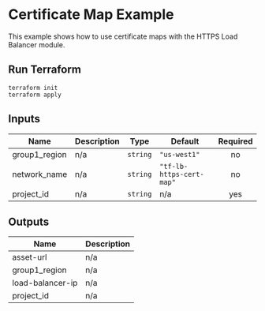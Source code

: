 # Certificate Map Example

This example shows how to use certificate maps with the HTTPS Load Balancer module.

## Run Terraform

```
terraform init
terraform apply
```

<!-- BEGINNING OF PRE-COMMIT-TERRAFORM DOCS HOOK -->
## Inputs

| Name | Description | Type | Default | Required |
|------|-------------|------|---------|:--------:|
| group1\_region | n/a | `string` | `"us-west1"` | no |
| network\_name | n/a | `string` | `"tf-lb-https-cert-map"` | no |
| project\_id | n/a | `string` | n/a | yes |

## Outputs

| Name | Description |
|------|-------------|
| asset-url | n/a |
| group1\_region | n/a |
| load-balancer-ip | n/a |
| project\_id | n/a |

<!-- END OF PRE-COMMIT-TERRAFORM DOCS HOOK -->
